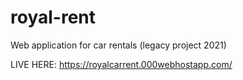 # royal-rent
Web application for car rentals (legacy project 2021)

LIVE HERE:
https://royalcarrent.000webhostapp.com/
